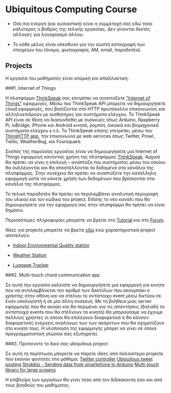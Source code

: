 # Ubiquitous Computing Course

- Οσο πιο ενεργή (και ουσιαστική) είναι η συμμετοχή σας εδώ τόσο καλύτερος ο βαθμός της τελικής εργασίας. Δεν γίνονται δεκτές αλλαγές για λογαριασμό άλλου.

- Το κάθε μέλος είναι υπεύθυνο για την σωστή καταγραφή των στοιχείων του (όνομα, φωτογραφία, AM, email, παραδοτέα).

## Projects

Η εργασία του μαθήματος είναι ατομική και απαλλακτική.

###1. Internet of Things

H πλατφόρμα [ThinkSpeak](https://www.google.com/url?q=https%3A%2F%2Fthingspeak.com%2F&sa=D&sntz=1&usg=AFrqEzcrBM0UAM6KlTFdZEyMuJbPUSX0eQ) σας επιτρέπει να αναπτύξετε ["Internet of Things"](http://www.google.com/url?q=http%3A%2F%2Fen.wikipedia.org%2Fwiki%2FInternet_of_Things&sa=D&sntz=1&usg=AFrqEzcRhfwSa8vqR0xEtDn2iDqU9-nvDg) εφαρμογές. Μέσω του ThinkSpeak API μπορείτε να δημιουργήσετε cloud εφαρμογές, που  βασίζονται στο HTTP πρωτόκολλο επικοινωνίας και αλληλοεπιδρούν με αισθητήρες και συστήματα ελέγχου. Το ThinkSpeak API είναι σε θέση να διασυνδεθεί με συσκευές όπως Arduino, Raspberry Pi, ioBridge, iPhone και Android κινητά, ρομπότ, οικιακά και βιομηχανικά συστήματα ελέγχου κ.τ.λ. Το ThinkSpeak επίσης επιτρέπει, μέσω του [ThingHTTP app](https://www.google.com/url?q=https%3A%2F%2Fthingspeak.com%2Fapps&sa=D&sntz=1&usg=AFrqEzdH0gWGWy_jr_PUhiVCgAjHmSPnHg), την επικοινωνία με web services όπως Twitter, Prowl, Twilio, WeatherBug, και Foursquare.

Σκοπός της παρούσας εργασίας είναι να δημιουργήσετε μια Internet of Things εφαρμογή κάνοντας χρήση της πλατφόρμας [ThinkSpeak](https://www.google.com/url?q=https%3A%2F%2Fthingspeak.com%2F&sa=D&sntz=1&usg=AFrqEzcrBM0UAM6KlTFdZEyMuJbPUSX0eQ). Αρχικά θα πρέπει να γίνει η επιλογή – ανάπτυξη του συστήματος μέσω του οποίου θα συλλέγονται και θα αποστέλλονται τα δεδομένα στα κανάλια της πλατφόρμας. Στην συνέχεια θα πρέπει να αναπτύξετε την κατάλληλη εφαρμογή ώστε να κάνετε χρήση των δεδομένων που βρίσκονται στα κανάλια της πλατφόρμας.

Το τελικό παραδοτέο θα πρέπει να περιλαμβάνει αναλυτική περιγραφή του υλικού και τον κώδικα του project. Επίσης το νέο κανάλι που θα δημιουργήσετε για την εφαρμογή σας στην πλατφόρμα θα πρέπει να είναι δημόσιο.

Περισσότερες πληροφορίες μπορείτε να βρείτε στο [Tutorial](https://www.google.com/url?q=https%3A%2F%2Fthingspeak.com%2Fdocs%2Ftutorials&sa=D&sntz=1&usg=AFrqEzdGqkFVXqBvc6-iy3Ma6A9pWZ90YQ) και στο [Forum](http://www.google.com/url?q=http%3A%2F%2Fcommunity.thingspeak.com%2Fforum%2F&sa=D&sntz=1&usg=AFrqEzcOydiZT2rZ2Mof3eiKSXc2XJ-o-g).

Ιδέες για projects μπορείτε να βρείτε [εδώ](http://www.google.com/url?q=http%3A%2F%2Fcommunity.thingspeak.com%2Fblog%2Fprojects%2F&sa=D&sntz=1&usg=AFrqEze4tSXEOm7C8A3TUtkpniRpNu5STg) ενώ χαρακτηριστικά project αποτελούν:

- [Indoor Environmental Quality station](http://www.google.com/url?q=http%3A%2F%2Fwww.instructables.com%2Fid%2FIndoor-Environmental-Quality-station-Bluetooth-T%2F&sa=D&sntz=1&usg=AFrqEzd3CsAojhJRwIoGk8wHgRvEP6fz7w)

- [Weather Station](http://www.google.com/url?q=http%3A%2F%2Fwww.larsi.org%2Fmake%2FWeatherStation%2F&sa=D&sntz=1&usg=AFrqEzfZnQ9FFoEgej1Bw1QGbvd0wJRGBg)

- [Luggage Tracker](http://www.google.com/url?q=http%3A%2F%2Fcommunity.thingspeak.com%2F2015%2F01%2Fthingspeak-used-to-track-luggage-for-travel-internet-of-things-applications%2F&sa=D&sntz=1&usg=AFrqEzdbXhaLOr1VQrGuYvQRSL2E31T7jg)

###2. Multi-touch chord communication app

Σε αυτή την εργασία καλείστε να δημιουργήσετε μια εφαρμογή για κινητά που να αντιλαμβάνεται τον αριθμό των δακτύλων που ακουμπάει ο χρήστης στην οθόνη και να στέλνει το αντίστοιχο event μέσω δικτύου σε έναν υπολογιστή ή σε μία άλλη συσκευή.
Με τη βοήθεια μιας server εφαρμογής που θα ακούει και θα περιμένει για τις απαντήσεις (δηλαδή τα αντίστοιχα events που θα στέλνουν τα κινητά) θα μπορούσαμε να έχουμε πολλούς χρήστες οι οποίοι θα επιλέγουν διαφορετικά ή θα κάνουν διαφορετικές ενέργεις αναλόγως των των ακόρντων που θα σχηματίζουν στο κινητό τους.
H υλοποίηση της εφαρμογής μπορεί να γίνει σε όποια προγραμματιστική γλώσσα σας εξυπηρετεί.

###3. Προτείνετε το δικό σας ubiquitous project

Σε αυτή τη περίπτωση μπορείτε να πάρετε ιδέες από παλαιότερα projects που έκαναν φοιτητές στο μάθημα:
[Twitter controller](https://www.dropbox.com/s/v03t9z47rdizfw9/Twitter%20controller.pdf?dl=0)
[Ubiquitous tweet posting](https://www.dropbox.com/s/p63vk4kggnv3q2f/Ubiquitous%20tweet%20posting.pdf?dl=0)
[Strobbio - Sending data from smartphone to Arduino](http://ptrgast.bitbucket.org/strobbio/)
[Multi-touch library for large screens](https://www.dropbox.com/s/y4cy4eqlbrg90s0/MostTouchesEver.pdf?dl=0)

Η επίβλεψη των εργασίων θα γίνει τόσο από τον διδάσκοντα όσο και από τους βοηθούς του μαθήματος. 
